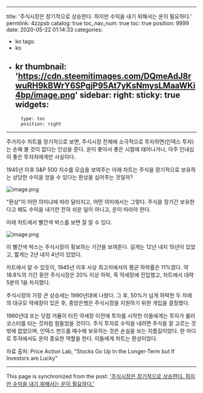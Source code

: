 
---
title: '주식시장은 장기적으로 상승한다. 하지만 수익을 내기 위해서는 운이 필요하다.'
permlink: 4zzpsb
catalog: true
toc_nav_num: true
toc: true
position: 9999
date: 2020-05-22 01:14:33
categories:
- ko
tags:
- ko
- kr
thumbnail: 'https://cdn.steemitimages.com/DQmeAdJ8rwuRH9kBWrY6SPgjP95At7yKsNmysLMaaWKi4bp/image.png'
sidebar:
    right:
        sticky: true
widgets:
    -
        type: toc
        position: right
---


주가지수 차트를 장기적으로 보면, 주식시장 전체에 소극적으로 투자하면(인덱스 투자)는 손해 볼 것이 없다는 인상을 준다. 운이 좋아서 좋은 시절에 태어나거나, 아주 인내심이 좋은 투자자에게만 사실이다.


1945년 이후 S&P 500 지수를 모습을 보여주는 아래 차트는 주식을 장기적으로 보유하는 상당한 수익을 얻을 수 있다는 환상을 심어주는 것일까?



![image.png](https://cdn.steemitimages.com/DQmeAdJ8rwuRH9kBWrY6SPgjP95At7yKsNmysLMaaWKi4bp/image.png)



"환상"이 어떤 의미냐에 따라 달라지고, 어떤 의미에서는 그렇다. 주식을 장기간 보유한다고 해도 수익을 내기란 전혀 쉬운 일이 아니고, 운이 따라야 한다.


아래 차트에서 빨간색 박스를 보면 잘 알 수 있다.



![image.png](https://cdn.steemitimages.com/DQmNrdLJbA15MVUWXoKg6oTX2ydde6tNeTpCHKxczpzi86a/image.png)



이 빨간색 박스는 주식시장이 횡보하는 기간을 보여준다. 길게는 12년 내지 15년이 있었고, 짧게는 2년 내지 4년이 있었다.


차트에서 알 수 있듯이, 1945년 이후 사상 최고치에서의 평균 하락률은 11%였다. 약 18.8%의 기간 동안 주식시장은 20% 이상 하락, 즉 약세장에 진입했고, 차트에서 대략 5분의 1을 차지했다.


주식시장의 가장 큰 상승세는 1990년대에 나왔다. 그 후, 50%가 넘게 하락한 두 차례의 대규모 약세장이 있은 후, 중앙은행은 주식시장을 지원하기 위한 개입을 결정했다.


1960년대 또는 닷컴 거품이 터진 약세장 이전에 투자를 시작한 이들에게는 투자가 롤러코스터를 타는 것처럼 힘들었을 것이다. 주식 투자로 수익을 내려면 주식을 잘 고르는 것밖에 없었으며, 인덱스 펀드를 매수해 보유하는 것은 손실을 보는 지름길이었다. 한 마디로 투자에서도 운이 중요한 역할을 한다. 이들에게 차트는 환상이었다.


자료 출처: Price Action Lab, "Stocks Go Up In the Longer-Term but If Investors are Lucky"

- - -

This page is synchronized from the post: ['주식시장은 장기적으로 상승한다. 하지만 수익을 내기 위해서는 운이 필요하다.'](https://steemit.com/@pius.pius/4zzpsb)
